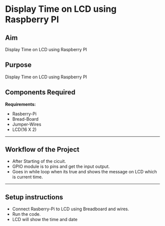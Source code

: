 
# Display Time on LCD using Raspberry PI

## Aim
Display Time on LCD using Raspberry PI

## Purpose
Display Time on LCD using Raspberry PI

## Components Required

**Requirements:**
- Rasberry-Pi
- Bread-Board
- Jumper-Wires
- LCD(16 X 2) 
---
## Workflow of the Project

-  After Starting of the cicuit.
-  GPIO module is to pins and get the input output.
-  Goes in while loop when its true and shows the message on LCD which is current time.  

---
## Setup instructions
- Connect Rasberry-Pi to LCD using Breadboard and wires.
- Run the code.
- LCD will show the time and date  
